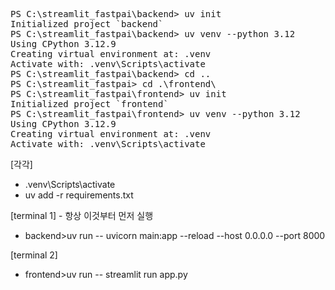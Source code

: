 <pre>
PS C:\streamlit_fastpai\backend> uv init
Initialized project `backend`
PS C:\streamlit_fastpai\backend> uv venv --python 3.12
Using CPython 3.12.9
Creating virtual environment at: .venv
Activate with: .venv\Scripts\activate
PS C:\streamlit_fastpai\backend> cd ..
PS C:\streamlit_fastpai> cd .\frontend\
PS C:\streamlit_fastpai\frontend> uv init
Initialized project `frontend`
PS C:\streamlit_fastpai\frontend> uv venv --python 3.12
Using CPython 3.12.9
Creating virtual environment at: .venv
Activate with: .venv\Scripts\activate
</pre>

[각각]
  - .venv\Scripts\activate
  - uv add -r requirements.txt

[terminal 1] - 항상 이것부터 먼저 실행
  - backend>uv run -- uvicorn main:app --reload --host 0.0.0.0 --port 8000

[terminal 2]
  - frontend>uv run -- streamlit run app.py
